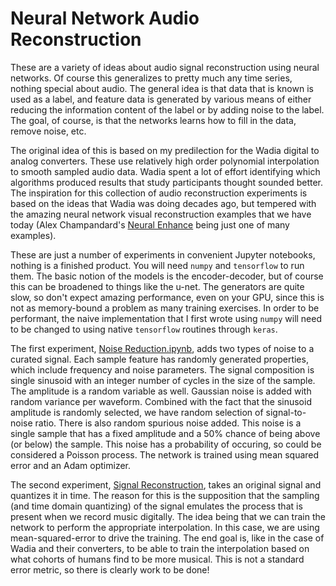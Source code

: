 # Neural Network Audio Reconstruction

These are a variety of ideas about audio signal reconstruction using 
neural networks.  Of course this generalizes to pretty much any time
series, nothing special about audio.  The general idea is that data 
that is known is used as a label, and feature data is generated by 
various means of either reducing the information content of the label
or by adding noise to the label.  The goal, of course, is that the 
networks learns how to fill in the data, remove noise, etc.

The original idea of this is based on my predilection for the Wadia 
digital to analog converters. These use relatively high order polynomial
interpolation to smooth sampled audio data.  Wadia spent a lot of effort 
identifying which algorithms produced results that study participants 
thought sounded better.  The inspiration for this collection of audio
reconstruction experiments is based on the ideas that Wadia was doing 
decades ago, but tempered with the amazing neural network visual 
reconstruction examples that we have today (Alex Champandard's 
[Neural Enhance](https://github.com/alexjc/neural-enhance) being just
one of many examples).

These are just a number of experiments in convenient Jupyter notebooks, 
nothing is a finished product.  You will need `numpy` and `tensorflow`
to run them.  The basic notion of the models is the encoder-decoder, 
but of course this can be broadened to things like the u-net.  The 
generators are quite slow, so don't expect amazing performance, even
on your GPU, since this is not as memory-bound a problem as many 
training exercises.  In order to be performant, the naive implementation 
that I first wrote using `numpy` will need to be changed to using 
native `tensorflow` routines through `keras`.

The first experiment, [Noise Reduction.ipynb](NoiseReduction.ipynb), 
adds two types of noise to a curated signal.  Each sample feature
has randomly generated properties, which include frequency and noise
parameters.  The signal composition is single sinusoid with an integer
number of cycles in the size of the sample.  The amplitude is a random
variable as well.  Gaussian noise is added with random variance per
waveform.  Combined with the fact that the sinusoid amplitude is 
randomly selected, we have random selection of signal-to-noise ratio.  There
is also random spurious noise added.  This noise is a single sample that 
has a fixed amplitude and a 50% chance of being above (or below) the 
sample.  This noise has a probability of occuring, so could be 
considered a Poisson process.  The network is trained using mean squared
error and an Adam optimizer.

The second experiment, [Signal Reconstruction](coming_soon.ipynb), takes
an original signal and quantizes it in time. The reason for this is the 
supposition that the sampling (and time domain quantizing) of the signal 
emulates the process that is present when we record music digitally.  The idea
being that we can train the network to perform the appropriate interpolation.  In
this case, we are using mean-squared-error to drive the training.  The end 
goal is, like in the case of Wadia and their converters, to be able to train
the interpolation based on what cohorts of humans find to be more musical.  This
is not a standard error metric, so there is clearly work to be done!
